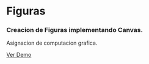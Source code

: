# Figuras

### Creacion de Figuras implementando Canvas.

Asignacion de computacion grafica.

[Ver Demo](https://unshiftedset54.github.io/Figuras/)
